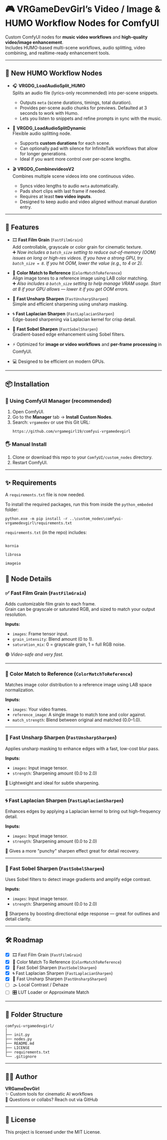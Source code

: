 # 🎮 VRGameDevGirl’s Video / Image & HUMO Workflow Nodes for ComfyUI

Custom ComfyUI nodes for **music video workflows** and **high-quality video/image enhancement**.  
Includes HUMO-based multi-scene workflows, audio splitting, video combining, and realtime-ready enhancement tools.

---

## 🌟 New HUMO Workflow Nodes

- 🎧 **VRGDG_LoadAudioSplit_HUMO**  
  Splits an audio file (lyrics-only recommended) into per-scene snippets.  
  - Outputs `meta` (scene durations, timings, total duration).  
  - Provides per-scene audio chunks for previews. Defaulted at 3 seconds to work with Humo.
  - Lets you listen to snippets and refine prompts in sync with the music.

- 🎼 **VRGDG_LoadAudioSplitDynamic**  
  Flexible audio splitting node.  
  - Supports **custom durations** for each scene.  
  - Can optionally pad with silence for InfiniteTalk workflows that allow for longer generations. 
  - Ideal if you want more control over per-scene lengths.

- 🎬 **VRGDG_CombinevideosV2**  
  Combines multiple scene videos into one continuous video.  
  - Syncs video lengths to audio `meta` automatically.  
  - Pads short clips with last frame if needed.  
  - Requires at least **two video inputs**.  
  - Designed to keep audio and video aligned without manual duration entry.

---

## 🌟 Features

- 🎞️ **Fast Film Grain** (`FastFilmGrain`)  
  Add controllable, grayscale or color grain for cinematic texture.  
  ➕ *Now includes a `batch_size` setting to reduce out-of-memory (OOM) issues on long or high-res videos. If you have a strong GPU, try `batch_size = 8`. If you hit OOM, lower the value (e.g., to 4 or 2).*

- 🎨 **Color Match to Reference** (`ColorMatchToReference`)  
  Align image tones to a reference image using LAB color matching.  
  ➕ *Also includes a `batch_size` setting to help manage VRAM usage. Start at 8 if your GPU allows — lower it if you get OOM errors.*

- 🎯 **Fast Unsharp Sharpen** (`FastUnsharpSharpen`)  
  Simple and efficient sharpening using unsharp masking.

- 🌀 **Fast Laplacian Sharpen** (`FastLaplacianSharpen`)  
  Edge-based sharpening via Laplacian kernel for crisp detail.

- 📏 **Fast Sobel Sharpen** (`FastSobelSharpen`)  
  Gradient-based edge enhancement using Sobel filters.

- ⚡ Optimized for **image or video workflows** and **per-frame processing** in ComfyUI.

- 💻 Designed to be efficient on modern GPUs.

---

## 📦 Installation

### 🧰 Using ComfyUI Manager (recommended)
1. Open ComfyUI.
2. Go to the **Manager** tab → **Install Custom Nodes**.
3. Search: `vrgamedev` or use this Git URL:  
   ```
   https://github.com/vrgamegirl19/comfyui-vrgamedevgirl
   ```

### 🖐️ Manual Install
1. Clone or download this repo to your `ComfyUI/custom_nodes` directory.
2. Restart ComfyUI.

---

## ✨ Requirements

A `requirements.txt` file is now needed.

To install the required packages, run this from inside the `python_embeded` folder:

```
python.exe -m pip install -r ..\custom_nodes\comfyui-vrgamedevgirl\requirements.txt

```

`requirements.txt` (in the repo) includes:

```

kornia

librosa

imageio

```

## 🧠 Node Details

### ✅ Fast Film Grain (`FastFilmGrain`)
Adds customizable film grain to each frame.  
Grain can be grayscale or saturated RGB, and sized to match your output resolution.

**Inputs:**
- `images`: Frame tensor input.
- `grain_intensity`: Blend amount (0 to 1).
- `saturation_mix`: 0 = grayscale grain, 1 = full RGB noise.

🟢 *Video-safe and very fast.*

---

### 🎨 Color Match to Reference (`ColorMatchToReference`)
Matches image color distribution to a reference image using LAB space normalization.

**Inputs:**
- `images`: Your video frames.
- `reference_image`: A single image to match tone and color against.
- `match_strength`: Blend between original and matched (0.0–1.0).

---

### 🎯 Fast Unsharp Sharpen (`FastUnsharpSharpen`)
Applies unsharp masking to enhance edges with a fast, low-cost blur pass.

**Inputs:**
- `images`: Input image tensor.
- `strength`: Sharpening amount (0.0 to 2.0)

🚀 Lightweight and ideal for subtle sharpening.

---

### 🌀 Fast Laplacian Sharpen (`FastLaplacianSharpen`)
Enhances edges by applying a Laplacian kernel to bring out high-frequency detail.

**Inputs:**
- `images`: Input image tensor.
- `strength`: Sharpening amount (0.0 to 2.0)

🧪 Gives a more "punchy" sharpen effect great for detail recovery.

---

### 📏 Fast Sobel Sharpen (`FastSobelSharpen`)
Uses Sobel filters to detect image gradients and amplify edge contrast.

**Inputs:**
- `images`: Input image tensor.
- `strength`: Sharpening amount (0.0 to 2.0)

🧠 Sharpens by boosting directional edge response — great for outlines and detail clarity.

---

## 🛠️ Roadmap

- [x] 🎞️ Fast Film Grain (`FastFilmGrain`)
- [x] 🎨 Color Match To Reference (`ColorMatchToReference`)
- [x] 📏 Fast Sobel Sharpen (`FastSobelSharpen`)
- [x] 🌀 Fast Laplacian Sharpen (`FastLaplacianSharpen`)
- [x] 🎯 Fast Unsharp Sharpen (`FastUnsharpSharpen`)
- [ ] 🌫️ Local Contrast / Dehaze
- [ ] 🎛️ LUT Loader or Approximate Match

---

## 📁 Folder Structure

```
comfyui-vrgamedevgirl/
│
├── init.py
├── nodes.py
├── README.md
├── LICENSE
├── requirements.txt
└── .gitignore
```

---

## 🧑‍💻 Author

**VRGameDevGirl**  
✨ Custom tools for cinematic AI workflows  
💌 Questions or collabs? Reach out via GitHub

---

## 📜 License

This project is licensed under the MIT License.
